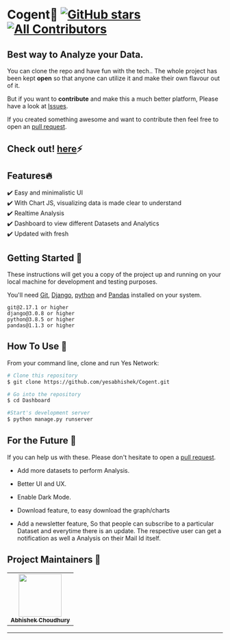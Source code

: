 # Cogent🚀 [![GitHub stars](https://img.shields.io/github/stars/yesabhishek/Cogent)](https://github.com/yesabhishek/Cogent/stargazers) [![All Contributors](https://img.shields.io/badge/all_contributors-1-orange.svg?style=flat-square)](#contributors)

## Best way to Analyze your Data. 

<p align="center">

</p>

You can clone the repo and have fun with the tech.. The whole project has been kept **open** so that anyone can utilize it and make their own flavour out of it.

But if you want to **contribute** and make this a much better platform, Please have a look at [Issues](https://github.com/yesabhishek/Cogent/issues).

If you created something awesome and want to contribute then feel free to open an [pull request](https://github.com/yesabhishek/Cogent/pulls).

## Check out! [here](https://cogent.herokuapp.com/)⚡
## Features🔥

✔️ Easy and minimalistic UI\
✔️ With Chart JS, visualizing data is made clear to understand\
✔️ Realtime Analysis\
✔️ Dashboard to view different Datasets and Analytics\
✔️ Updated with fresh

## Getting Started 🚀

These instructions will get you a copy of the project up and running on your local machine for development and testing purposes.

You'll need [Git](https://git-scm.com), [Django](https://www.djangoproject.com/download/), [python](https://www.python.org/downloads/) and [Pandas](https://pypi.org/project/pandas/) installed on your system.

```
git@2.17.1 or higher
django@3.0.8 or higher
python@3.8.5 or higher
pandas@1.1.3 or higher
```

## How To Use 🔧

From your command line, clone and run Yes Network:

```bash
# Clone this repository
$ git clone https://github.com/yesabhishek/Cogent.git

# Go into the repository
$ cd Dashboard

#Start's development server
$ python manage.py runserver
```

## For the Future 🚩

If you can help us with these. Please don't hesitate to open a [pull request](https://github.com/yesabhishek/Cogent/pulls).

- Add more datasets to perform Analysis.

- Better UI and UX.

- Enable Dark Mode.

- Download feature, to easy download the graph/charts

- Add a newsletter feature, So that people can subscribe to a particular Dataset and everytime there is an update. The respective user can get a notification as well a Analysis on their Mail Id itself.

## Project Maintainers 🚧

<table>
  <tr>
    <td align="center"><a href="http://yesabhishek.github.io"><img src="https://avatars1.githubusercontent.com/u/34596803?s=400&u=b1dae5d14076b466af9fbc2ee1279239b39dca17&v=4" width="100px;" alt=""/><br /><sub><b>Abhishek Choudhury</b></sub></a></td>
     </tr>
</table>

<!-- markdownlint-enable -->
<!-- prettier-ignore-end -->
<!-- ALL-CONTRIBUTORS-LIST:END -->

---
